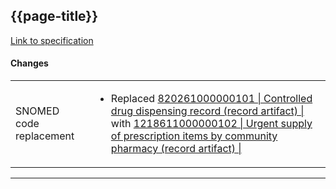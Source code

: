 ## {{page-title}}

[Link to specification](https://developer.nhs.uk/apis/digitalmedicines-1.2.1-private-beta/)

#### Changes

<table data-responsive>
    <tbody>
        <tr>
            <td class="nhsd-m-table__highlighted-items">SNOMED code replacement</td>
            <td>
                <ul>
                    <li>Replaced <a href="https://termbrowser.nhs.uk/?perspective=full&conceptId1=820261000000101">820261000000101 | Controlled drug dispensing record (record artifact) |</a> with <a href="https://termbrowser.nhs.uk/?perspective=full&conceptId1=1218611000000102">1218611000000102 | Urgent supply of prescription items by community pharmacy (record artifact) |</a></li>
                </ul>
            </td>
        </tr>
    </tbody>
</table>

---